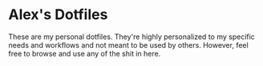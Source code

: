 # Alex's Dotfiles

These are my personal dotfiles. They're highly personalized to my specific needs
and workflows and not meant to be used by others. However, feel free to browse
and use any of the shit in here.
